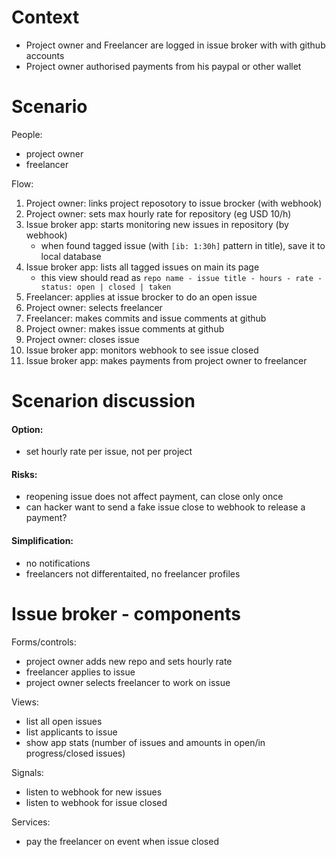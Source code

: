 Context 
======

- Project owner and Freelancer are logged in issue broker with with  github accounts
- Project owner authorised payments from his paypal or other wallet

Scenario
========

People:
- project owner
- freelancer

Flow:
1. Project owner: links project reposotory to issue brocker (with webhook)
1. Project owner: sets max hourly rate for repository (eg USD 10/h)
1. Issue broker app: starts monitoring new issues in repository (by webhook)
   - when found tagged issue (with ```[ib: 1:30h]``` pattern in title), save it to local database
1. Issue broker app: lists all tagged issues on main its page 
   - this view should read as ```repo name - issue title - hours - rate - status: open | closed | taken```
1. Freelancer: applies at issue brocker to do an open issue  
1. Project owner: selects freelancer
1. Freelancer: makes commits and issue comments at github
1. Project owner: makes issue comments at github
1. Project owner: closes issue
1. Issue broker app: monitors webhook to see issue closed
1. Issue broker app: makes payments from project owner to freelancer

Scenarion discussion
====================

#### Option:
- set hourly rate per issue, not per project

#### Risks:
- reopening issue does not affect payment, can close only once
- can hacker want to send a fake issue close to webhook to release a payment?

#### Simplification:
- no notifications
- freelancers not differentaited, no freelancer profiles 

Issue broker - components
=========================

Forms/controls:
- project owner adds new repo and sets hourly rate
- freelancer applies to issue
- project owner selects freelancer to work on issue

Views:
- list all open issues
- list applicants to issue
- show app stats (number of issues and amounts in open/in progress/closed issues)

Signals:
- listen to webhook for new issues
- listen to webhook for issue closed

Services:
- pay the freelancer on event when issue closed
